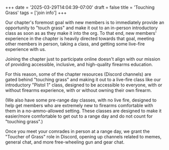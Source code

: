 +++
date = '2025-03-29T14:04:39-07:00'
draft = false
title = 'Touching Grass'
tags = ['join info']
+++

Our chapter's foremost goal with new members is to immediately provide an opportunity to "touch grass" and make it out to an in-person introductory class as soon as as they make it into the org. To that end, new members' experience in the chapter is heavily directed towards that goal, meeting other members in person, taking a class, and getting some live-fire experience with us.

<!--more-->

Joining the chapter just to participate online doesn't align with our mission of providing accessible, inclusive, and high-quality firearms education.

For this reason, some of the chapter resources (Discord channels) are gated behind "touching grass" and making it out to a live-fire class like our introductory "Pistol 1" class, designed to be accessible to everyone, with or without firearms experience, with or without owning their own firearm.

(We also have some pre-range day classes, with no live fire, designed to help get members who are extremely new to firearms comfortable with them in a no-ammo-allowed setting. These classes are designed to make it easier/more comfortable to get out to a range day and do not count for "touching grass".)

Once you meet your comrades in person at a range day, we grant the "Toucher of Grass" role in Discord, opening up channels related to memes, general chat, and more free-wheeling gun and gear chat.